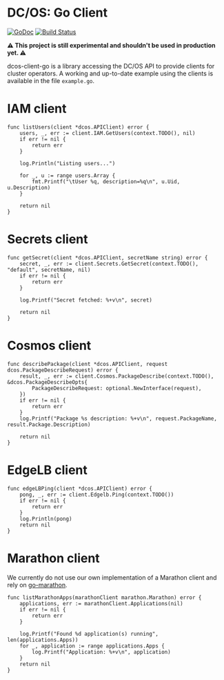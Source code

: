 # DC/OS: Go Client

[![GoDoc](https://godoc.org/github.com/dcos/client-go/dcos?status.svg)](https://godoc.org/github.com/dcos/client-go/dcos) [![Build Status](https://travis-ci.org/dcos/client-go.svg?branch=master)](https://travis-ci.org/dcos/client-go)

**⚠️ This project is still experimental and shouldn't be used in production yet. ⚠️**

dcos-client-go is a library accessing the DC/OS API to provide clients for cluster operators. A working and up-to-date example using the clients is available in the file `example.go`.

# IAM client

```
func listUsers(client *dcos.APIClient) error {
	users, _, err := client.IAM.GetUsers(context.TODO(), nil)
	if err != nil {
		return err
	}

	log.Println("Listing users...")

	for _, u := range users.Array {
		fmt.Printf("\tUser %q, description=%q\n", u.Uid, u.Description)
	}

	return nil
}
````

# Secrets client

```
func getSecret(client *dcos.APIClient, secretName string) error {
	secret, _, err := client.Secrets.GetSecret(context.TODO(), "default", secretName, nil)
	if err != nil {
		return err
	}

	log.Printf("Secret fetched: %+v\n", secret)

	return nil
}
```

# Cosmos client

```
func describePackage(client *dcos.APIClient, request dcos.PackageDescribeRequest) error {
	result, _, err := client.Cosmos.PackageDescribe(context.TODO(), &dcos.PackageDescribeOpts{
		PackageDescribeRequest: optional.NewInterface(request),
	})
	if err != nil {
		return err
	}
	log.Printf("Package %s description: %+v\n", request.PackageName, result.Package.Description)

	return nil
}
```

# EdgeLB client

```
func edgeLBPing(client *dcos.APIClient) error {
	pong, _, err := client.Edgelb.Ping(context.TODO())
	if err != nil {
		return err
	}
	log.Println(pong)
	return nil
}
```

# Marathon client

We currently do not use our own implementation of a Marathon client and rely on [go-marathon](https://github.com/gambol99/go-marathon).

```
func listMarathonApps(marathonClient marathon.Marathon) error {
	applications, err := marathonClient.Applications(nil)
	if err != nil {
		return err
	}

	log.Printf("Found %d application(s) running", len(applications.Apps))
	for _, application := range applications.Apps {
		log.Printf("Application: %+v\n", application)
	}
	return nil
}
```
